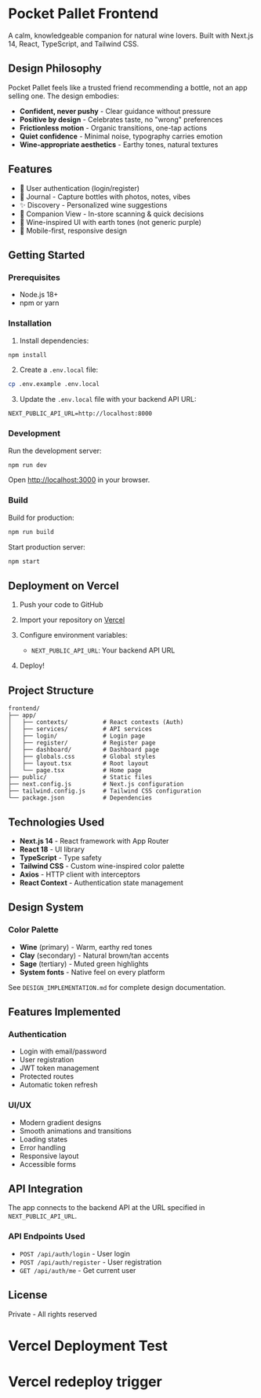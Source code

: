 # Pocket Pallet Frontend

A calm, knowledgeable companion for natural wine lovers. Built with Next.js 14, React, TypeScript, and Tailwind CSS.

## Design Philosophy

Pocket Pallet feels like a trusted friend recommending a bottle, not an app selling one. The design embodies:

- **Confident, never pushy** - Clear guidance without pressure
- **Positive by design** - Celebrates taste, no "wrong" preferences  
- **Frictionless motion** - Organic transitions, one-tap actions
- **Quiet confidence** - Minimal noise, typography carries emotion
- **Wine-appropriate aesthetics** - Earthy tones, natural textures

## Features

- 🔐 User authentication (login/register)
- 📓 Journal - Capture bottles with photos, notes, vibes
- ✨ Discovery - Personalized wine suggestions
- 📱 Companion View - In-store scanning & quick decisions
- 🎨 Wine-inspired UI with earth tones (not generic purple)
- 📱 Mobile-first, responsive design

## Getting Started

### Prerequisites

- Node.js 18+ 
- npm or yarn

### Installation

1. Install dependencies:
```bash
npm install
```

2. Create a `.env.local` file:
```bash
cp .env.example .env.local
```

3. Update the `.env.local` file with your backend API URL:
```
NEXT_PUBLIC_API_URL=http://localhost:8000
```

### Development

Run the development server:

```bash
npm run dev
```

Open [http://localhost:3000](http://localhost:3000) in your browser.

### Build

Build for production:

```bash
npm run build
```

Start production server:

```bash
npm start
```

## Deployment on Vercel

1. Push your code to GitHub

2. Import your repository on [Vercel](https://vercel.com)

3. Configure environment variables:
   - `NEXT_PUBLIC_API_URL`: Your backend API URL

4. Deploy!

## Project Structure

```
frontend/
├── app/
│   ├── contexts/          # React contexts (Auth)
│   ├── services/          # API services
│   ├── login/             # Login page
│   ├── register/          # Register page
│   ├── dashboard/         # Dashboard page
│   ├── globals.css        # Global styles
│   ├── layout.tsx         # Root layout
│   └── page.tsx           # Home page
├── public/                # Static files
├── next.config.js         # Next.js configuration
├── tailwind.config.js     # Tailwind CSS configuration
└── package.json           # Dependencies
```

## Technologies Used

- **Next.js 14** - React framework with App Router
- **React 18** - UI library
- **TypeScript** - Type safety
- **Tailwind CSS** - Custom wine-inspired color palette
- **Axios** - HTTP client with interceptors
- **React Context** - Authentication state management

## Design System

### Color Palette
- **Wine** (primary) - Warm, earthy red tones
- **Clay** (secondary) - Natural brown/tan accents  
- **Sage** (tertiary) - Muted green highlights
- **System fonts** - Native feel on every platform

See `DESIGN_IMPLEMENTATION.md` for complete design documentation.

## Features Implemented

### Authentication
- Login with email/password
- User registration
- JWT token management
- Protected routes
- Automatic token refresh

### UI/UX
- Modern gradient designs
- Smooth animations and transitions
- Loading states
- Error handling
- Responsive layout
- Accessible forms

## API Integration

The app connects to the backend API at the URL specified in `NEXT_PUBLIC_API_URL`.

### API Endpoints Used

- `POST /api/auth/login` - User login
- `POST /api/auth/register` - User registration
- `GET /api/auth/me` - Get current user

## License

Private - All rights reserved

# Vercel Deployment Test
# Vercel redeploy trigger
